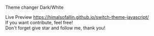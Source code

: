 Theme changer Dark/White

Live Preview https://himalsofallin.github.io/switch-theme-javascript/ \
If you want contribute, feel free!\
Don't forget give star and follow me, thank you!
